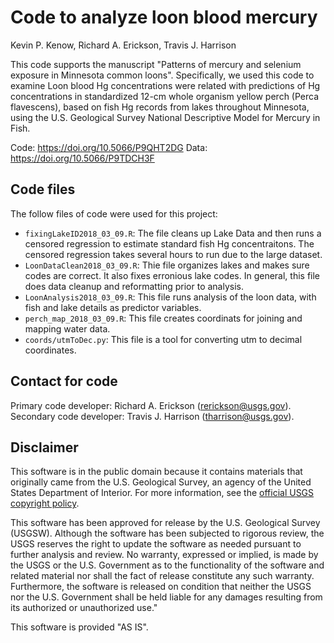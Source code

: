 # Code to analyze loon blood mercury

Kevin P. Kenow, Richard A. Erickson, Travis J. Harrison

This code supports the manuscript "Patterns of mercury and selenium exposure in Minnesota common loons".
Specifically, we used this code to examine Loon blood Hg concentrations were related with predictions of Hg concentrations in standardized 12-cm whole organism yellow perch (Perca flavescens), based on fish Hg records from lakes throughout Minnesota, using the U.S. Geological Survey National Descriptive Model for Mercury in Fish.

Code: https://doi.org/10.5066/P9QHT2DG
Data: https://doi.org/10.5066/P9TDCH3F

## Code files 

The follow files of code were used for this project:

- `fixingLakeID2018_03_09.R`: The file cleans up Lake Data and then runs a censored regression to estimate standard fish Hg concentraitons. The censored regression takes several hours to run due to the large dataset.
- `LoonDataClean2018_03_09.R`: Thie file organizes lakes and makes sure codes are correct. It also fixes erronious lake codes. In general, this file does data cleanup and reformatting prior to analysis.
- `LoonAnalysis2018_03_09.R`: This file runs analysis of the loon data, with fish and lake details as predictor variables. 
- `perch_map_2018_03_09.R`: This file creates coordinats for joining and mapping water data.
- `coords/utmToDec.py`: This file is a tool for converting utm to decimal coordinates.


## Contact for code 

Primary code developer:  Richard A. Erickson (rerickson@usgs.gov).  
Secondary code developer: Travis J. Harrison (tharrison@usgs.gov).


## Disclaimer

This software is in the public domain because it contains materials that originally came from the U.S. Geological Survey, an agency of the United States Department of Interior. For more information, see the [official USGS copyright policy](https://www2.usgs.gov/visual-id/credit_usgs.html#copyright/).


This software has been approved for release by the U.S. Geological Survey (USGSW). Although the software has been subjected to rigorous review, the USGS reserves the right to update the software as needed pursuant to further analysis and review. No warranty, expressed or implied, is made by the USGS or the U.S. Government as to the functionality of the software and related material nor shall the fact of release constitute any such warranty. Furthermore, the software is released on condition that neither the USGS nor the U.S. Government shall be held liable for any damages resulting from its authorized or unauthorized use."

This software is provided "AS IS".
